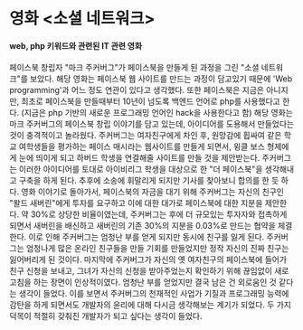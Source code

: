 # 영화 <소셜 네트워크>

#### web, php 키워드와 관련된 IT 관련 영화
페이스북 창립자 "마크 주커버그"가 페이스북을 만들게 된 과정을 그린 "소셜 네트워크"를 보았다. 해당 영화는 페이스북 웹 사이트를 만드는 과정이 담고있기 때문에 'Web programming'과 어느 정도 연관이 있다고 생각했다. 또한 페이스북은 지금은 아니지만, 최초로 페이스북을 만들때부터 10년이 넘도록 백엔드 언어로 php를 사용했다고 한다. (지금은 php 기반의 새로운 프로그래밍 언어인 hack을 사용한다고 함) 해당 영화는 마크 주커버그의 페이스북 창립 이야기를 담고 있는데, 아이디어를 도용해서 만들었다는 것이 충격적이고 놀라웠다. 주커버그는 여자친구에게 차인 후, 원망감에 휩싸여 같은 학교 여학생들을 평가하는 페이스 매시라는 웹사이트를 만들게 되면서, 윙클 보스 형제에게 눈에 띄이게 되고 하버드 학생을 연결해줄 사이트를 만들 것을 제안받는다. 주커버그는 이러한 아이디어를 토대로 아이비리그 학생을 대상으로 한 "더 페이스북"을 생각해내고 구축을 하게 된다. 추후에 소송에 휘말리게 되지만 기사를 찾아보니 합의를 한 듯 하다. 영화 이야기로 돌아가서, 페이스북의 자금을 대기 위해 주커버그는 자신의 친구인 "왈드 새버린"에게 투자를 요구하고 이에 대한 대가로 페이스북에 대한 지분을 제안한다. 약 30%로 상당한 비율이였는데, 주커버그는 후에 더 규모있는 투자자와 접촉하게 되면서 새버린을 배신하고 새버린의 기존 30%의 지분을 0.03%로 만드는 협약을 체결한다. 이로 인해 주커버그는 엄청난 부를 얻게 되지만 동시에 친구를 잃게 된다. 주커버그는 엄청나게 많은 온라인 친구들을 만들 기회를 만들었지만 정작 자신의 진짜 친구는 잃어버리게 된 것이다. 마지막에 주커버그가 자신의 옛 여자친구의 페이스북에 들어가 친구 신청을 보내고, 그녀가 자신의 신청을 받아주었는지 확인하기 위해 끊임없이 새로고침을 하는 장면이 인상적이였다. 엄청난 부를 얻었지만 결국 남은 건 외로움인 것 같다는 생각이 들었다. 이를 보면서 주커버그의 천재적인 사업가 기질과 프로그래밍 능력에 감탄을 하게 되면서도 개발자의 윤리에 대해 다시금 생각해보는 계기가 되었다. 두 가지 덕목이 적절히 갖춰진 개발자가 되고 싶다는 생각이 들었다.
